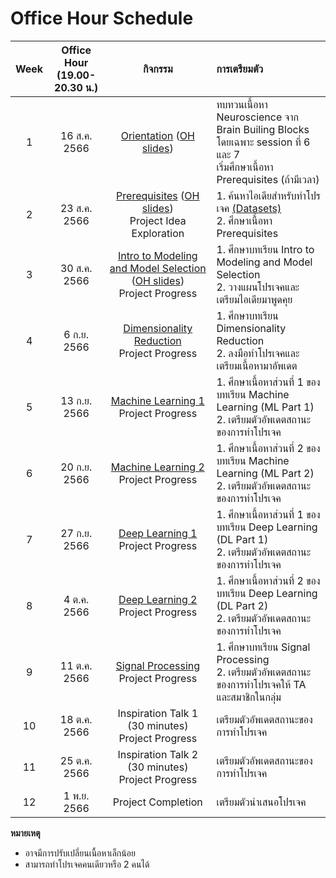 # Office Hour Schedule

|    Week   |   Office Hour  <br> (19.00-20.30 น.)|   กิจกรรม   |   การเตรียมตัว   |
| :------------: | :-------------: | :-------------: | :------------- |
| 1 | 16 ส.ค. 2566 | [Orientation](/Fundamentals/WelcomeToBrainCodeCamp/Intro.md) ([OH slides](https://github.com/ichatnun/brainCodeCamp2023_lectures/blob/main/GeneralInfo/Orientation.pdf)) | ทบทวนเนื้อหา Neuroscience จาก Brain Builing Blocks <br> โดยเฉพาะ session ที่ 6 และ 7 <br> เริ่มศึกษาเนื้อหา Prerequisites (ถ้ามีเวลา)
| 2 | 23 ส.ค. 2566 | [Prerequisites](/Fundamentals/PrereqAndProjectExploration/Intro.md) ([OH slides](https://github.com/ichatnun/brainCodeCamp2023_lectures/blob/main/PrereqAndProjectExploration/week2_prereq_project_exploration.pdf))<br> Project Idea Exploration |1. ค้นหาไอเดียสำหรับทำโปรเจค [(Datasets)](/GeneralInfo/datasets.md) <br> 2. ศึกษาเนื้อหา Prerequisites |
| 3 | 30 ส.ค. 2566 | [Intro to Modeling and Model Selection](/Fundamentals/IntroToModeling/modeling_intro.md) ([OH slides](https://github.com/ichatnun/brainCodeCamp2023_lectures/blob/main/OfficeHourReview/week3_modeling.pdf)) <br> Project Progress | 1. ศึกษาบทเรียน Intro to Modeling and Model Selection <br> 2. วางแผนโปรเจคและเตรียมไอเดียมาพูดคุย|
| 4 | 6 ก.ย. 2566 | [Dimensionality Reduction](/Fundamentals/DimensionalityReduction/dim_reduct_intro.md) <br>  Project Progress | 1. ศึกษาบทเรียน Dimensionality Reduction <br> 2. ลงมือทำโปรเจคและเตรียมเนื้อหามาอัพเดต|
| 5 | 13 ก.ย. 2566 | [Machine Learning 1](/Fundamentals/MachineLearning/ml_part1_intro.md) <br>  Project Progress | 1. ศึกษาเนื้อหาส่วนที่ 1 ของบทเรียน Machine Learning (ML Part 1) <br> 2. เตรียมตัวอัพเดตสถานะของการทำโปรเจค|
| 6 | 20 ก.ย. 2566 | [Machine Learning 2](/Fundamentals/MachineLearning/ml_part2_intro.md) <br>  Project Progress | 1. ศึกษาเนื้อหาส่วนที่ 2 ของบทเรียน Machine Learning (ML Part 2) <br> 2. เตรียมตัวอัพเดตสถานะของการทำโปรเจค|
| 7 | 27 ก.ย. 2566 | [Deep Learning 1](/Fundamentals/DeepLearning/deep_learning_intro.md) <br>  Project Progress | 1. ศึกษาเนื้อหาส่วนที่ 1 ของบทเรียน Deep Learning (DL Part 1) <br> 2. เตรียมตัวอัพเดตสถานะของการทำโปรเจค
| 8 | 4 ต.ค. 2566 | [Deep Learning 2](/Fundamentals/DeepLearning/deep_learning_part2_intro.md) <br>  Project Progress | 1. ศึกษาเนื้อหาส่วนที่ 2 ของบทเรียน Deep Learning (DL Part 2) <br> 2. เตรียมตัวอัพเดตสถานะของการทำโปรเจค|
| 9 | 11 ต.ค. 2566 | [Signal Processing](/Fundamentals/SignalProcessing/signal_processing_intro.md) <br>  Project Progress | 1. ศึกษาบทเรียน Signal Processing <br> 2. เตรียมตัวอัพเดตสถานะของการทำโปรเจคให้ TA และสมาชิกในกลุ่ม|
| 10 | 18 ต.ค. 2566 | Inspiration Talk 1 (30 minutes) <br>  Project Progress |เตรียมตัวอัพเดตสถานะของการทำโปรเจค |
| 11 | 25 ต.ค. 2566 | Inspiration Talk 2 (30 minutes) <br>  Project Progress |เตรียมตัวอัพเดตสถานะของการทำโปรเจค |
| 12 | 1 พ.ย. 2566 | Project Completion | เตรียมตัวนำเสนอโปรเจค |

<b> หมายเหตุ </b> 
* อาจมีการปรับเปลี่ยนเนื้อหาเล็กน้อย
* สามารถทำโปรเจคคนเดียวหรือ 2 คนได้